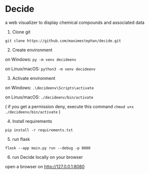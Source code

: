 # Decide
a web visualizer to display chemical compounds and associated data

1. Clone git

```git clone https://github.com/maximestephan/decide.git```

2. Create environment

on Windows:
    ```py -m venv decideenv```

on Linux/macOS:
    ```python3 -m venv decideenv```

3. Activate environment

on Windows:
    ```.\decideenv\Scripts\activate```
    
on Linux/macOS: 
    ```./decideenv/bin/activate```
    
( if you get a permission deny, execute this command 
    ```chmod u+x ./decideenv/bin/activate```
)

4. Install requirements

```pip install -r requirements.txt```

5. run flask

```flask --app main.py run --debug -p 8080```

6. run Decide locally on your browser

open a browser on http://127.0.0.1:8080
